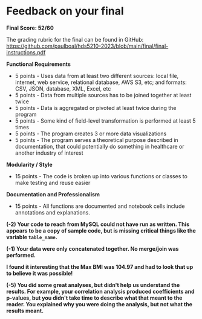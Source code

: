 # Feedback on your final

**Final Score: 52/60**

The grading rubric for the final can be found in GitHub: https://github.com/paulboal/hds5210-2023/blob/main/final/final-instructions.pdf

**Functional Requirements**
* 5 points - Uses data from at least two different sources: local file, internet, web service, relational database, AWS S3, etc; and formats: CSV, JSON, database, XML, Excel, etc
* 5 points - Data from multiple sources has to be joined together at least twice
* 5 points - Data is aggregated or pivoted at least twice during the program
* 5 points - Some kind of field-level transformation is performed at least 5 times
* 5 points - The program creates 3 or more data visualizations 
* 5 points - The program serves a theoretical purpose described in documentation, that could potentially do something in healthcare or another industry of interest

**Modularity / Style**
* 15 points - The code is broken up into various functions or classes to make testing and reuse easier

**Documentation and Professionalism**
* 15 points - All functions are documented and notebook cells include annotations and explanations.


**(-2) Your code to reach from MySQL could not have run as written.  This appears to be a copy of sample code, but is missing critical things like the variable `table_name`.**

**(-1) Your data were only concatenated together. No merge/join was performed.**

**I found it interesting that the Max BMI was 104.97 and had to look that up to believe it was possible!**

**(-5) You did some great analyses, but didn't help us understand the results.  For example, your correlation analysis produced coefficients and p-values, but you didn't take time to describe what that meant to the reader.  You explained why you were doing the analysis, but not what the results meant.**